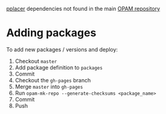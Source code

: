 [pplacer](http://matsen.fhcrc.org/pplacer) dependencies not found in the main [OPAM repository](http://opam.ocamlpro.com/index.html)

# Adding packages

To add new packages / versions and deploy:

1. Checkout `master`
2. Add package definition to `packages`
3. Commit
4. Checkout the `gh-pages` branch
5. Merge `master` into `gh-pages`
6. Run `opam-mk-repo --generate-checksums <package_name>`
7. Commit
8. Push
